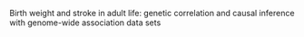 Birth weight and stroke in adult life: genetic correlation and causal inference with genome-wide association data sets
